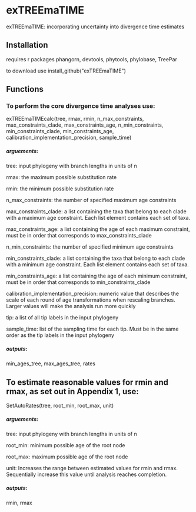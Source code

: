 # exTREEmaTIME
exTREEmaTIME: incorporating uncertainty into divergence time estimates

## Installation

requires r packages phangorn, devtools, phytools, phylobase, TreePar

to download use install_github("exTREEmaTIME")

## Functions

### To perform the core divergence time analyses use:

exTREEmaTIMEcalc(tree, rmax, rmin, n_max_constraints, max_constraints_clade, max_constraints_age, n_min_constraints, min_constraints_clade, min_constraints_age, calibration_implementation_precision, sample_time)

##### arguements:

tree: input phylogeny with branch lengths in units of n

rmax: the maximum possible substitution rate

rmin: the minimum possible substitution rate

n_max_constraints: the number of specified maximum age constraints

max_constraints_clade: a list containing the taxa that belong to each clade with a maximum age constraint. Each list element contains each set of taxa.

max_constraints_age: a list containing the age of each maximum constraint, must be in order that corresponds to max_constraints_clade

n_min_constraints: the number of specified minimum age constraints

min_constraints_clade: a list containing the taxa that belong to each clade with a minimum age constraint. Each list element contains each set of taxa.

min_constraints_age: a list containing the age of each minimum constraint, must be in order that corresponds to min_constraints_clade

calibration_implementation_precision: numeric value that describes the scale of each round of age transformations when rescaling branches. Larger values will make the analysis run more quickly

tip: a list of all tip labels in the input phylogeny

sample_time: list of the sampling time for each tip. Must be in the same order as the tip labels in the input phylogeny

##### outputs:

min_ages_tree, max_ages_tree, rates


## To estimate reasonable values for rmin and rmax, as set out in Appendix 1, use:

SetAutoRates(tree, root_min, root_max, unit)

##### arguements:

tree: input phylogeny with branch lengths in units of n

root_min: minimum possible age of the root node

root_max: maximum possible age of the root node

unit: Increases the range between estimated values for rmin and rmax. Sequentially increase this value until analysis reaches completion.

##### outputs:

rmin, rmax
 

